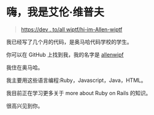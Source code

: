 # 嗨，我是艾伦·维普夫

> [https://dev . to/all wiptf/hi-im-Allen-wiptf](https://dev.to/allenwipf/hi-im-allen-wipf)

我已经写了几个月的代码，是奥马哈代码学校的学生。

你可以在 GitHub 上找到我，我的名字是 [allenwipf](https://github.com/allenwipf)

我住在奥马哈。

我主要用这些语言编程:Ruby，Javascript，Java，HTML。

我目前正在学习更多关于 more about Ruby on Rails 的知识。

很高兴见到你。